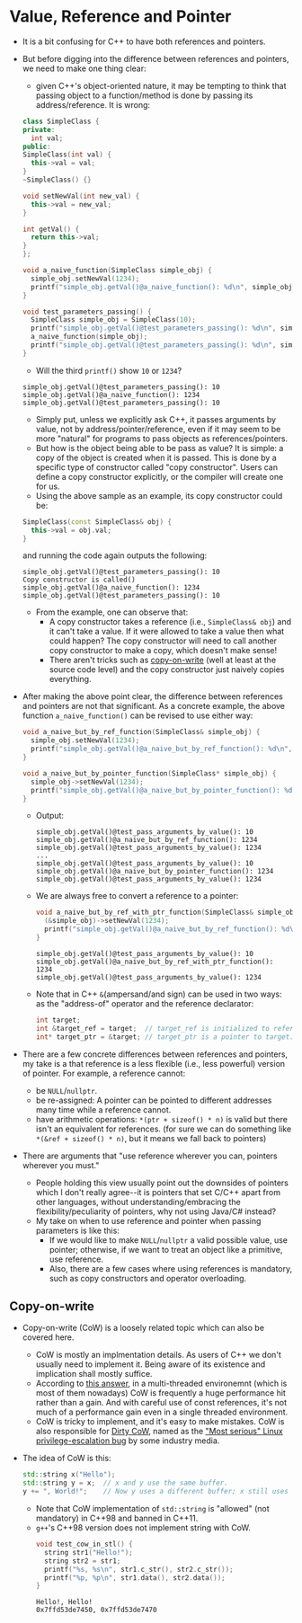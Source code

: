 # Value, Reference and Pointer

* It is a bit confusing for C++ to have both references and pointers.

* But before digging into the difference between references and pointers, we need to make one thing clear:
  * given C++'s object-oriented nature, it may be tempting to think that passing object to a function/method is done
  by passing its address/reference. It is wrong:
  ```C++
  class SimpleClass {
  private:
    int val;
  public:
  SimpleClass(int val) {
    this->val = val;  
  }
  ~SimpleClass() {}

  void setNewVal(int new_val) {
    this->val = new_val;
  }

  int getVal() {
    return this->val;
  }
  };

  void a_naive_function(SimpleClass simple_obj) {
    simple_obj.setNewVal(1234);
    printf("simple_obj.getVal()@a_naive_function(): %d\n", simple_obj.getVal());
  }

  void test_parameters_passing() {
    SimpleClass simple_obj = SimpleClass(10);
    printf("simple_obj.getVal()@test_parameters_passing(): %d\n", simple_obj.getVal());
    a_naive_function(simple_obj);
    printf("simple_obj.getVal()@test_parameters_passing(): %d\n", simple_obj.getVal());
  }
  ```
  * Will the third `printf()` show `10` or `1234`?
  ```
  simple_obj.getVal()@test_parameters_passing(): 10
  simple_obj.getVal()@a_naive_function(): 1234
  simple_obj.getVal()@test_parameters_passing(): 10
  ```
  * Simply put, unless we explicitly ask C++, it passes arguments by value, not by address/pointer/reference, even if
  it may seem to be more "natural" for programs to pass objects as references/pointers.
  * But how is the object being able to be pass as value? It is simple: a copy of the object is created when it is 
  passed. This is done by a specific type of constructor called "copy constructor". Users can define a copy
  constructor explicitly, or the compiler will create one for us.
  * Using the above sample as an example, its copy constructor could be:
  ```C++
  SimpleClass(const SimpleClass& obj) {
    this->val = obj.val;
  }
  ```
  and running the code again outputs the following:
  ```
  simple_obj.getVal()@test_parameters_passing(): 10
  Copy constructor is called()
  simple_obj.getVal()@a_naive_function(): 1234
  simple_obj.getVal()@test_parameters_passing(): 10
  ```
  * From the example, one can observe that:
    * A copy constructor takes a reference (i.e., `SimpleClass& obj`) and it can't take a value. If it were
    allowed to take a value then what could happen? The copy constructor will need to call another copy constructor to
    make a copy, which doesn't make sense!
    * There aren't tricks such as [copy-on-write](#copy-on-write) (well at least at the source code level) and the copy constructor
    just naively copies everything.

* After making the above point clear, the difference between references and pointers are not that significant. As
a concrete example, the above function `a_naive_function()` can be revised to use either way:
  ```C++
  void a_naive_but_by_ref_function(SimpleClass& simple_obj) {
    simple_obj.setNewVal(1234);
    printf("simple_obj.getVal()@a_naive_but_by_ref_function(): %d\n", simple_obj.getVal());
  }

  void a_naive_but_by_pointer_function(SimpleClass* simple_obj) {
    simple_obj->setNewVal(1234);
    printf("simple_obj.getVal()@a_naive_but_by_pointer_function(): %d\n", simple_obj->getVal());
  }
  ```
  * Output:
    ```
    simple_obj.getVal()@test_pass_arguments_by_value(): 10
    simple_obj.getVal()@a_naive_but_by_ref_function(): 1234
    simple_obj.getVal()@test_pass_arguments_by_value(): 1234
    ...
    simple_obj.getVal()@test_pass_arguments_by_value(): 10
    simple_obj.getVal()@a_naive_but_by_pointer_function(): 1234
    simple_obj.getVal()@test_pass_arguments_by_value(): 1234
    ```
  * We are always free to convert a reference to a pointer:
    ```C++
    void a_naive_but_by_ref_with_ptr_function(SimpleClass& simple_obj) {
      (&simple_obj)->setNewVal(1234);
      printf("simple_obj.getVal()@a_naive_but_by_ref_function(): %d\n", (&simple_obj)->getVal());
    }
    ```
    ```
    simple_obj.getVal()@test_pass_arguments_by_value(): 10
    simple_obj.getVal()@a_naive_but_by_ref_with_ptr_function(): 1234
    simple_obj.getVal()@test_pass_arguments_by_value(): 1234
    ```
  * Note that in C++ `&`(ampersand/and sign) can be used in two ways: as the "address-of" operator and the reference declarator:
    ```C++
    int target;
    int &target_ref = target;  // target_ref is initialized to refer to target. That is, it is a reference to target.
    int* target_ptr = &target; // target_ptr is a pointer to target. That is, target_ptr stores the address of target.
    ````

* There are a few concrete differences between references and pointers, my take is a that reference is a less
flexible (i.e., less powerful) version of pointer. For example, a reference cannot:
  * be `NULL`/`nullptr`.
  * be re-assigned: A pointer can be pointed to different addresses many time while a reference cannot.
  * have arithmetic operations: `*(ptr + sizeof() * n)` is valid but there isn't an equivalent for references.
  (for sure we can do something like `*(&ref + sizeof() * n)`, but it means we fall back to pointers)


* There are arguments that "use reference wherever you can, pointers wherever you must."
  * People holding this view usually point out the downsides of pointers which I don't really agree--it is pointers
  that set C/C++ apart from other languages, without understanding/embracing the flexibility/peculiarity of
  pointers, why not using Java/C# instead?
  * My take on when to use reference and pointer when passing parameters is like this:
    * If we would like to make `NULL`/`nullptr` a valid possible value, use pointer; otherwise, if we want to treat
    an object like a primitive, use reference.
    * Also, there are a few cases where using references is mandatory, such as copy constructors and operator
  overloading.

## Copy-on-write

* Copy-on-write (CoW) is a loosely related topic which can also be covered here.
  * CoW is mostly an implmentation details. As users of C++ we don't usually need to implement it. Being
  aware of its existence and implication shall mostly suffice.
  * According to [this answer](https://stackoverflow.com/questions/1649028/how-to-implement-copy-on-write), in a
  multi-threaded environemnt (which is most of them nowadays) CoW is frequently a huge performance hit rather
  than a gain. And with careful use of const references, it's not much of a performance
  gain even in a single threaded environment.
  * CoW is tricky to implement, and it's easy to make mistakes. CoW is also responsible for
  [Dirty CoW](https://en.wikipedia.org/wiki/Dirty_COW), named as the
  ["Most serious" Linux privilege-escalation bug](https://arstechnica.com/information-technology/2016/10/most-serious-linux-privilege-escalation-bug-ever-is-under-active-exploit/)
  by some industry media.

* The idea of CoW is this:
  ```C++
  std::string x("Hello");
  std::string y = x;  // x and y use the same buffer.
  y += ", World!";    // Now y uses a different buffer; x still uses the same old buffer.
  ```
  * Note that CoW implementation of `std::string` is "allowed" (not mandatory) in C++98 and banned in C++11.
  * `g++`'s C++98 version does not implement string with CoW.
    ```C++
    void test_cow_in_stl() {
      string str1("Hello!");
      string str2 = str1;
      printf("%s, %s\n", str1.c_str(), str2.c_str());
      printf("%p, %p\n", str1.data(), str2.data());
    }
    ```
    ```
    Hello!, Hello!
    0x7ffd53de7450, 0x7ffd53de7470
    ```